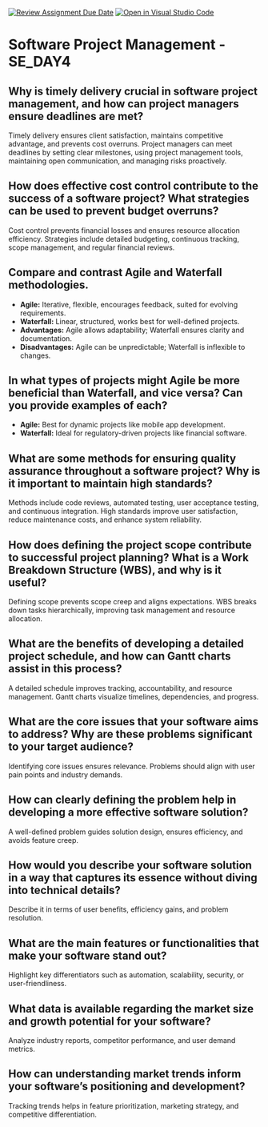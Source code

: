 [![Review Assignment Due Date](https://classroom.github.com/assets/deadline-readme-button-22041afd0340ce965d47ae6ef1cefeee28c7c493a6346c4f15d667ab976d596c.svg)](https://classroom.github.com/a/9pw6JKcu)
[![Open in Visual Studio Code](https://classroom.github.com/assets/open-in-vscode-2e0aaae1b6195c2367325f4f02e2d04e9abb55f0b24a779b69b11b9e10269abc.svg)](https://classroom.github.com/online_ide?assignment_repo_id=18769592&assignment_repo_type=AssignmentRepo)

# Software Project Management - SE_DAY4

## Why is timely delivery crucial in software project management, and how can project managers ensure deadlines are met?
Timely delivery ensures client satisfaction, maintains competitive advantage, and prevents cost overruns. Project managers can meet deadlines by setting clear milestones, using project management tools, maintaining open communication, and managing risks proactively.

## How does effective cost control contribute to the success of a software project? What strategies can be used to prevent budget overruns?
Cost control prevents financial losses and ensures resource allocation efficiency. Strategies include detailed budgeting, continuous tracking, scope management, and regular financial reviews.

## Compare and contrast Agile and Waterfall methodologies.
- **Agile:** Iterative, flexible, encourages feedback, suited for evolving requirements.
- **Waterfall:** Linear, structured, works best for well-defined projects.
- **Advantages:** Agile allows adaptability; Waterfall ensures clarity and documentation.
- **Disadvantages:** Agile can be unpredictable; Waterfall is inflexible to changes.

## In what types of projects might Agile be more beneficial than Waterfall, and vice versa? Can you provide examples of each?
- **Agile:** Best for dynamic projects like mobile app development.
- **Waterfall:** Ideal for regulatory-driven projects like financial software.

## What are some methods for ensuring quality assurance throughout a software project? Why is it important to maintain high standards?
Methods include code reviews, automated testing, user acceptance testing, and continuous integration. High standards improve user satisfaction, reduce maintenance costs, and enhance system reliability.

## How does defining the project scope contribute to successful project planning? What is a Work Breakdown Structure (WBS), and why is it useful?
Defining scope prevents scope creep and aligns expectations. WBS breaks down tasks hierarchically, improving task management and resource allocation.

## What are the benefits of developing a detailed project schedule, and how can Gantt charts assist in this process?
A detailed schedule improves tracking, accountability, and resource management. Gantt charts visualize timelines, dependencies, and progress.

## What are the core issues that your software aims to address? Why are these problems significant to your target audience?
Identifying core issues ensures relevance. Problems should align with user pain points and industry demands.

## How can clearly defining the problem help in developing a more effective software solution?
A well-defined problem guides solution design, ensures efficiency, and avoids feature creep.

## How would you describe your software solution in a way that captures its essence without diving into technical details?
Describe it in terms of user benefits, efficiency gains, and problem resolution.

## What are the main features or functionalities that make your software stand out?
Highlight key differentiators such as automation, scalability, security, or user-friendliness.

## What data is available regarding the market size and growth potential for your software?
Analyze industry reports, competitor performance, and user demand metrics.

## How can understanding market trends inform your software’s positioning and development?
Tracking trends helps in feature prioritization, marketing strategy, and competitive differentiation.
